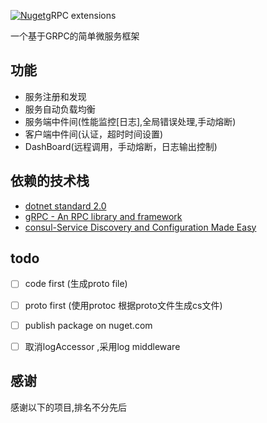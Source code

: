 [![Nuget](https://img.shields.io/nuget/v/Grpc.svg)](https://www.nuget.org/packages/FollowmeTech.Grpc.Extension/)gRPC extensions

一个基于GRPC的简单微服务框架 

## 功能
- 服务注册和发现
- 服务自动负载均衡
- 服务端中件间(性能监控[日志],全局错误处理,手动熔断)
- 客户端中件间(认证，超时时间设置)
- DashBoard(远程调用，手动熔断，日志输出控制)

## 依赖的技术栈
-  [dotnet standard 2.0]()
-  [gRPC - An RPC library and framework](https://github.com/grpc/grpc)
-  [consul-Service Discovery and Configuration Made Easy](https://consul.io)


## todo
- [ ] code first (生成proto file)
- [ ] proto first (使用protoc 根据proto文件生成cs文件)
- [ ] publish package on nuget.com
- [ ] 取消logAccessor ,采用log middleware


## 感谢
感谢以下的项目,排名不分先后
